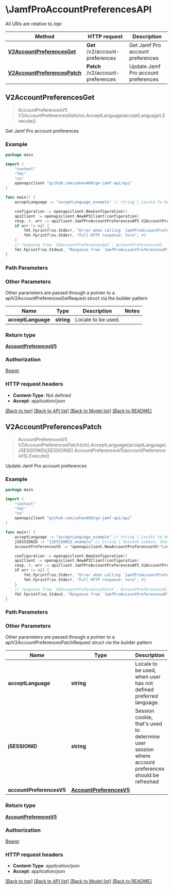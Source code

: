 # \JamfProAccountPreferencesAPI

All URIs are relative to */api*

Method | HTTP request | Description
------------- | ------------- | -------------
[**V2AccountPreferencesGet**](JamfProAccountPreferencesAPI.md#V2AccountPreferencesGet) | **Get** /v2/account-preferences | Get Jamf Pro account preferences 
[**V2AccountPreferencesPatch**](JamfProAccountPreferencesAPI.md#V2AccountPreferencesPatch) | **Patch** /v2/account-preferences | Update Jamf Pro account preferences 



## V2AccountPreferencesGet

> AccountPreferencesV5 V2AccountPreferencesGet(ctx).AcceptLanguage(acceptLanguage).Execute()

Get Jamf Pro account preferences 



### Example

```go
package main

import (
	"context"
	"fmt"
	"os"
	openapiclient "github.com/yohan460/go-jamf-api/api"
)

func main() {
	acceptLanguage := "acceptLanguage_example" // string | Locale to be used. (optional)

	configuration := openapiclient.NewConfiguration()
	apiClient := openapiclient.NewAPIClient(configuration)
	resp, r, err := apiClient.JamfProAccountPreferencesAPI.V2AccountPreferencesGet(context.Background()).AcceptLanguage(acceptLanguage).Execute()
	if err != nil {
		fmt.Fprintf(os.Stderr, "Error when calling `JamfProAccountPreferencesAPI.V2AccountPreferencesGet``: %v\n", err)
		fmt.Fprintf(os.Stderr, "Full HTTP response: %v\n", r)
	}
	// response from `V2AccountPreferencesGet`: AccountPreferencesV5
	fmt.Fprintf(os.Stdout, "Response from `JamfProAccountPreferencesAPI.V2AccountPreferencesGet`: %v\n", resp)
}
```

### Path Parameters



### Other Parameters

Other parameters are passed through a pointer to a apiV2AccountPreferencesGetRequest struct via the builder pattern


Name | Type | Description  | Notes
------------- | ------------- | ------------- | -------------
 **acceptLanguage** | **string** | Locale to be used. | 

### Return type

[**AccountPreferencesV5**](AccountPreferencesV5.md)

### Authorization

[Bearer](../README.md#Bearer)

### HTTP request headers

- **Content-Type**: Not defined
- **Accept**: application/json

[[Back to top]](#) [[Back to API list]](../README.md#documentation-for-api-endpoints)
[[Back to Model list]](../README.md#documentation-for-models)
[[Back to README]](../README.md)


## V2AccountPreferencesPatch

> AccountPreferencesV5 V2AccountPreferencesPatch(ctx).AcceptLanguage(acceptLanguage).JSESSIONID(jSESSIONID).AccountPreferencesV5(accountPreferencesV5).Execute()

Update Jamf Pro account preferences 



### Example

```go
package main

import (
	"context"
	"fmt"
	"os"
	openapiclient "github.com/yohan460/go-jamf-api/api"
)

func main() {
	acceptLanguage := "acceptLanguage_example" // string | Locale to be used, when user has not defined preferred language. (optional)
	jSESSIONID := "jSESSIONID_example" // string | Session cookie, that's used to determine user session where account preferences should be refreshed (optional) (default to "null")
	accountPreferencesV5 := *openapiclient.NewAccountPreferencesV5("Language_example", "MM/dd/yyyy", "America/Chicago", int64(50), openapiclient.AccountPreferencesUserInterfaceDisplayTheme("MATCH_SYSTEM"), false, true, true, true, "ALPHABETICALLY", openapiclient.AccountPreferencesSearchType("EXACT_MATCH"), openapiclient.AccountPreferencesSearchType("EXACT_MATCH"), openapiclient.AccountPreferencesSearchType("EXACT_MATCH"), openapiclient.AccountPreferencesSearchType("EXACT_MATCH"), openapiclient.AccountPreferencesSearchType("EXACT_MATCH"), openapiclient.AccountPreferencesSearchType("EXACT_MATCH"), openapiclient.AccountPreferencesSearchType("EXACT_MATCH"), openapiclient.AccountPreferencesSearchType("EXACT_MATCH"), openapiclient.AccountPreferencesSearchType("EXACT_MATCH"), openapiclient.AccountPreferencesSearchType("EXACT_MATCH"), openapiclient.AccountPreferencesSearchType("EXACT_MATCH"), openapiclient.AccountPreferencesSearchType("EXACT_MATCH"), openapiclient.AccountPreferencesSearchType("EXACT_MATCH"), openapiclient.AccountPreferencesSearchType("EXACT_MATCH")) // AccountPreferencesV5 |  (optional)

	configuration := openapiclient.NewConfiguration()
	apiClient := openapiclient.NewAPIClient(configuration)
	resp, r, err := apiClient.JamfProAccountPreferencesAPI.V2AccountPreferencesPatch(context.Background()).AcceptLanguage(acceptLanguage).JSESSIONID(jSESSIONID).AccountPreferencesV5(accountPreferencesV5).Execute()
	if err != nil {
		fmt.Fprintf(os.Stderr, "Error when calling `JamfProAccountPreferencesAPI.V2AccountPreferencesPatch``: %v\n", err)
		fmt.Fprintf(os.Stderr, "Full HTTP response: %v\n", r)
	}
	// response from `V2AccountPreferencesPatch`: AccountPreferencesV5
	fmt.Fprintf(os.Stdout, "Response from `JamfProAccountPreferencesAPI.V2AccountPreferencesPatch`: %v\n", resp)
}
```

### Path Parameters



### Other Parameters

Other parameters are passed through a pointer to a apiV2AccountPreferencesPatchRequest struct via the builder pattern


Name | Type | Description  | Notes
------------- | ------------- | ------------- | -------------
 **acceptLanguage** | **string** | Locale to be used, when user has not defined preferred language. | 
 **jSESSIONID** | **string** | Session cookie, that&#39;s used to determine user session where account preferences should be refreshed | [default to &quot;null&quot;]
 **accountPreferencesV5** | [**AccountPreferencesV5**](AccountPreferencesV5.md) |  | 

### Return type

[**AccountPreferencesV5**](AccountPreferencesV5.md)

### Authorization

[Bearer](../README.md#Bearer)

### HTTP request headers

- **Content-Type**: application/json
- **Accept**: application/json

[[Back to top]](#) [[Back to API list]](../README.md#documentation-for-api-endpoints)
[[Back to Model list]](../README.md#documentation-for-models)
[[Back to README]](../README.md)

